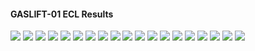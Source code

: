 #### GASLIFT-01 ECL Results

![](ECL/GASLIFT-01-Field_Production_Comparison_Plot.png)
![](ECL/GASLIFT-01-Well_OP_A01_Oil_Gas_Lift_Performance_Plot.png)
![](ECL/GASLIFT-01-Well_OP_A01_Pressure_Comparison_Plot.png)
![](ECL/GASLIFT-01-Well_OP_A01_Production_Performance.png)
![](ECL/GASLIFT-01-Well_OP_A02_Oil_Gas_Lift_Performance_Plot.png)
![](ECL/GASLIFT-01-Well_OP_A02_Pressure_Comparison_Plot.png)
![](ECL/GASLIFT-01-Well_OP_A02_Production_Performance.png)
![](ECL/GASLIFT-01-Well_OP_B01_Oil_Gas_Lift_Performance_Plot.png)
![](ECL/GASLIFT-01-Well_OP_B01_Pressure_Comparison_Plot.png)
![](ECL/GASLIFT-01-Well_OP_B01_Production_Performance.png)
![](ECL/GASLIFT-01-Well_OP_B02_Oil_Gas_Lift_Performance_Plot.png)
![](ECL/GASLIFT-01-Well_OP_B02_Pressure_Comparison_Plot.png)
![](ECL/GASLIFT-01-Well_OP_B02_Production_Performance.png)
![](ECL/GASLIFT-01-Well_OP_C01_Oil_Gas_Lift_Performance_Plot.png)
![](ECL/GASLIFT-01-Well_OP_C01_Pressure_Comparison_Plot.png)
![](ECL/GASLIFT-01-Well_OP_C01_Production_Performance.png)
![](ECL/GASLIFT-01-Well_OP_C02_Oil_Gas_Lift_Performance_Plot.png)
![](ECL/GASLIFT-01-Well_OP_C02_Pressure_Comparison_Plot.png)
![](ECL/GASLIFT-01-Well_OP_C02_Production_Performance.png)
